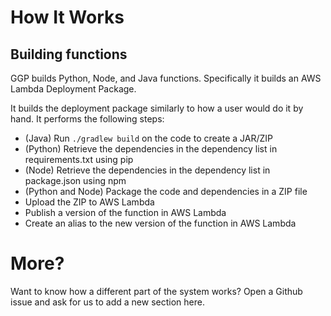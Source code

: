 # How It Works

## Building functions

GGP builds Python, Node, and Java functions.  Specifically it builds an AWS Lambda Deployment Package.

It builds the deployment package similarly to how a user would do it by hand.  It performs the following steps:

- (Java) Run `./gradlew build` on the code to create a JAR/ZIP
- (Python) Retrieve the dependencies in the dependency list in requirements.txt using pip
- (Node) Retrieve the dependencies in the dependency list in package.json using npm
- (Python and Node) Package the code and dependencies in a ZIP file
- Upload the ZIP to AWS Lambda
- Publish a version of the function in AWS Lambda
- Create an alias to the new version of the function in AWS Lambda

# More?

Want to know how a different part of the system works?  Open a Github issue and ask for us to add a new section here.
